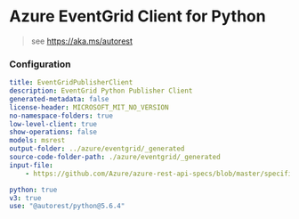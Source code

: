 # Azure EventGrid Client for Python

> see https://aka.ms/autorest

### Configuration

```yaml
title: EventGridPublisherClient
description: EventGrid Python Publisher Client
generated-metadata: false
license-header: MICROSOFT_MIT_NO_VERSION
no-namespace-folders: true
low-level-client: true
show-operations: false
models: msrest
output-folder: ../azure/eventgrid/_generated
source-code-folder-path: ./azure/eventgrid/_generated
input-file: 
    - https://github.com/Azure/azure-rest-api-specs/blob/master/specification/eventgrid/data-plane/Microsoft.EventGrid/stable/2018-01-01/EventGrid.json

python: true
v3: true
use: "@autorest/python@5.6.4"
```